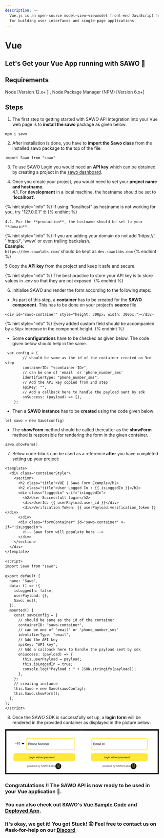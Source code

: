 ```yaml
---
description: >-
  Vue.js is an open-source model–view–viewmodel front-end JavaScript framework
  for building user interfaces and single-page applications.
---
```


# Vue

## Let's Get your Vue App running with SAWO 🙌

## **Requirements**

Node \[Version 12.x+ \] , Node Package Manager \(NPM\) \[Version 6.x+\]

## **Steps**

1. The first step to getting started with SAWO API integration into your Vue web page is to **install the sawo** package as given below:

```text
npm i sawo
```

2. After installation is done, you have to **import the Sawo class** from the installed sawo package to the top of the file:

```text
import Sawo from "sawo"
```

3. To use SAWO Login you would need an **API key** which can be obtained by creating a project in the [sawo dashboard](https://dev.sawolabs.com/).

4. Once you create your project, you would need to set your **project name and hostname.**  
    4.1. For **development** in a local machine, the hostname should be set to **'localhost'.**

{% hint style="info" %}
If using ''localhost" as hostname is not working for you, try "127.0.0.1" 🤓
{% endhint %}

    4.2. For the **production**, the hostname should be set to your **domain**. 

{% hint style="info" %}
If you are adding your domain do not add 'https://', ''http://', 'www' or even trailing backslash.  
**Example:**  
`https://dev.sawolabs.com/` should be kept as `dev.sawolabs.com`
{% endhint %}

5 Copy the **API key** from the project and keep it safe and secure.

{% hint style="info" %}
The best practice to store your API key is to store values in .env so that they are not exposed.
{% endhint %}

6. Initialise SAWO and render the form according to the following steps:

* As part of this step, a **container** has to be created for the **SAWO component.** This has to be done on your project’s **source** file.

```text
<div id="sawo-container" style="height: 300px; width: 300px;"></div>
```

{% hint style="info" %}
Every added custom field should be accompanied by a `50px` increase in the component height.
{% endhint %}

* Some **configurations** have to be checked as given below. The code given below should help in the same.

```text
 var config = {
        // should be same as the id of the container created on 3rd step
        containerID: "<container-ID>",
        // can be one of 'email' or 'phone_number_sms'
        identifierType: "phone_number_sms",
        // Add the API key copied from 2nd step
        apiKey: "",
        // Add a callback here to handle the payload sent by sdk
        onSuccess: (payload) => {},
    };
```

* Then a **SAWO instance** has to be **created** using the code given below:

```text
let sawo = new Sawo(config)
```

* The **showForm** method should be called thereafter as the **showForm** method is responsible for rendering the form in the given container.

```text
sawo.showForm()
```

7. Below code-block can be used as a reference **after** you have completed setting up your project:

```text
<template>
  <div class="containerStyle">
    <section>
      <h2 class="title">VUE | Sawo Form Example</h2>
      <h2 class="title">User Logged In : {{ isLoggedIn }}</h2>
      <div class="loggedin" v-if="isLoggedIn">
        <h2>User Successfull login</h2>
        <div>UserId: {{ userPayload.user_id }}</div>
        <div>Verification Token: {{ userPayload.verification_token }}</div>
      </div>
      <div class="formContainer" id="sawo-container" v-if="!isLoggedIn">
        <!-- Sawo form will populate here -->
      </div>
    </section>
  </div>
</template>

<script>
import Sawo from "sawo";

export default {
  name: "Sawo",
  data: () => ({
    isLoggedIn: false,
    userPayload: {},
    Sawo: null,
  }),
  mounted() {
    const sawoConfig = {
      // should be same as the id of the container
      containerID: "sawo-container",
      // can be one of 'email' or 'phone_number_sms'
      identifierType: "email",
      // Add the API key
      apiKey: "API key",
      // Add a callback here to handle the payload sent by sdk
      onSuccess: (payload) => {
        this.userPayload = payload;
        this.isLoggedIn = true;
        console.log("Payload : " + JSON.stringify(payload));
      },
    };
    // creating instance
    this.Sawo = new Sawo(sawoConfig);
    this.Sawo.showForm();
  },
};
</script>
```

8. Once the SAWO SDK is successfully set up, a **login form** will be rendered in the provided container as displayed in the picture below:

![Final Render of SAWO Login](../.gitbook/assets/sawo-final-render%20%281%29.png)

### **Congratulations !! The SAWO API is now ready to be used in your** Vue **application** 🤘**.**

### You can also check out SAWO's [Vue Sample Code](https://github.com/sawolabs/Vue-Sample-App) and [Deployed App](https://github.com/sawolabs/sawo-examples/tree/master/angular).

### It's okay, we get it! You got Stuck! 😞 Feel free to contact us on \#ask-for-help on our [Discord](https://discord.com/invite/TpnCfMUE5P)

